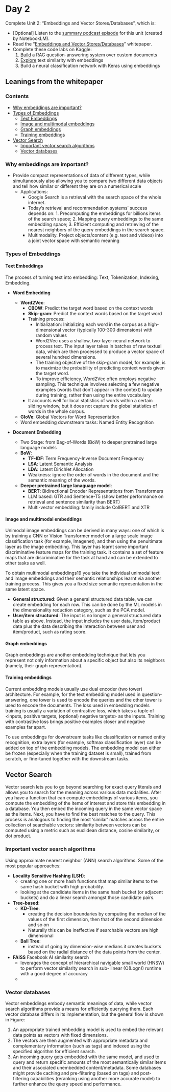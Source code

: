 # Day 2

Complete Unit 2: “Embeddings and Vector Stores/Databases”, which is:
- [Optional] Listen to the [summary podcast episode](https://www.youtube.com/watch?v=1CC39K76Nqs) for this unit (created by NotebookLM).
- Read the “[Embeddings and Vector Stores/Databases](../reference/Newwhitepaper_Embeddings%20%26%20vector%20stores.pdf)” whitepaper.
- Complete these code labs on Kaggle:
  1. [Build](../codes/day-2-documentQA-with-rag.ipynb) a RAG question-answering system over custom documents 
  2. [Explore](../codes/day-2-embeddings-and-simmilarity-scores.ipynb) text similarity with embeddings 
  3. Build a neural classification network with Keras using embeddings


## Leanings from the whitepaper

### Contents
- [Why embeddings are important?](#Why-embeddings-are-important)
- [Types of Embeddings](#Types-of-Embeddings)
    - [Text Embeddings](#Text-Embeddings)
    - [Image and multimodal embeddings](#Image-and-multimodal-embeddings)
    - [Graph embeddings](#Graph-embeddings)
    - [Training embeddings](#Training-embeddings)
- [Vector Search](#Vector-Search)
  - [Important vector search algorithms](#Important-vector-search-algorithms)
  - [Vector databases](#Vector-databases)

### Why embeddings are important?
-  Provide compact representations of data of different types, while simultaneously also 
allowing you to compare two different data objects and tell how similar or different they are 
on a numerical scale
   - Applications: 
     - Google Search is a retrieval  with 
the  search space of the whole internet. 
     - Today’s retrieval and recommendation systems’ 
success depends on: 1. Precomputing the embeddings for billions items of the search space; 2. Mapping query embeddings to the same embedding space; 3. Efficient computing and retrieving of the nearest neighbors of the query embeddings in 
the search space.
     - Multimodality. Project objects/content (e.g. text and videos) into a joint vector space with semantic meaning

### Types of Embeddings

#### Text Embeddings
The process of turning text into embedding: Text, Tokenization, Indexing, Embedding.

- **Word Embedding**
   - **Word2Vec**:
     - **CBOW**: Predict the target word based on the context words
     - **Skip-gram**: Predict the context words based on the target word
     - Training process:
         - Initialization:  Initializing each word in the corpus as a high-dimensional vector (typically 100-300 dimensions) with random values
         - Word2Vec uses a shallow, two-layer neural network to process text. The input layer takes in batches of raw textual data, which are then processed to produce a vector space of several hundred dimensions.
         - The training objective of the skip-gram model, for example, is to maximize the probability of predicting context words given the target word. 
         - To improve efficiency, Word2Vec often employs negative sampling. This technique involves selecting a few negative examples (words that don't appear in the context) to update during training, rather than using the entire vocabulary
     - It accounts well for local statistics of words within a certain sliding window, but it does not capture the global statistics of words in the whole corpus.
    - **GloVe**: Global Vectors for Word Representation
    - Word embedding downstream tasks: Named Entity Recognition

- **Document Embedding**
  - Two Stage: from Bag-of-Words (BoW) to deeper pretrained large language models
  - **BoW**: 
    - **TF-IDF**: Term Frequency-Inverse Document Frequency
    - **LSA**: Latent Semantic Analysis
    - **LDA**: Latent Dirichlet Allocation
    - Weakness: ignore the order of words in the document and the semantic meaning of the words.
  - **Deeper pretrained large lanaguage model**: 
    - **BERT**: Bidirectional Encoder Representations from Transformers
    - LLM based: GTR and Sentence-T5 (show better performance on retrieval and sentence similarity than BERT)
    - Multi-vector embedding: family include ColBERT and XTR

#### Image and multimodal embeddings
Unimodal image embeddings can be derived in many ways: one of which is by training a
CNN or Vision Transformer model on a large scale image classification task (for example,
Imagenet), and then using the penultimate layer as the image embedding. This layer has
learnt some important discriminative feature maps for the training task. It contains a set of
feature maps that are discriminative for the task at hand and can be extended to other tasks
as well.

To obtain multimodal embeddings19 you take the individual unimodal text and image
embeddings and their semantic relationships learnt via another training process. This
gives you a fixed size semantic representation in the same latent space. 
- **General structured**:
   Given a general structured data table, we can create embedding for each row. This can be
done by the ML models in the dimensionality reduction category, such as the PCA model.
- **User/item structured**: The input is no longer a general structured data table as above. Instead, the input includes
the user data, item/product data plus the data describing the interaction between user and
item/product, such as rating score.

#### Graph embeddings
Graph embeddings are another embedding technique that lets you represent not
only information about a specific object but also its neighbors (namely, their graph
representation). 

#### Training embeddings
Current embedding models usually use dual encoder (two tower) architecture. For example,
for the text embedding model used in question-answering, one tower is used to encode
the queries and the other tower is used to encode the documents. The loss used in embedding models training is usually a variation of contrastive loss, which
takes a tuple of <inputs, positive targets, (optional) negative targets> as the inputs. Training
with contrastive loss brings positive examples closer and negative examples far apart. 

To use embeddings for downstream tasks like classification or named entity recognition,
extra layers (for example, softmax classification layer) can be added on top of the embedding
models. The embedding model can either be frozen (especially when the training dataset is
small), trained from scratch, or fine-tuned together with the downstream tasks.


## Vector Search

Vector search lets you to go beyond searching for exact query literals and allows you to
search for the meaning across various data modalities.
After you have a function that can compute embeddings of various items, you
compute the embedding of the items of interest and store this embedding in a database.
You then embed the incoming query in the same vector space as the items. Next, you have
to find the best matches to the query. This process is analogous to finding the most ‘similar’
matches across the entire collection of searchable vectors: similarity between vectors can be
computed using a metric such as euclidean distance, cosine similarity, or dot product.
 
### Important vector search algorithms
Using approximate nearest neighbor (ANN) search algorithms. Some of the most popular approaches:
- **Locality Sensitive Hashing (LSH)**: 
  - creating one or more hash functions that map similar items to the same hash
bucket with high probability. 
  - looking at the candidate items in the same hash bucket (or adjacent
buckets) and do a linear search amongst those candidate pairs. 
- **Tree-based**: 
  - **KD-Tree**: 
    - creating the decision boundaries by computing the median of the values of the first dimension, then
that of the second dimension and so on
    - Naturally this can be ineffective if searchable vectors are high dimensional
  - **Ball Tree**: 
    - instead of going by dimension-wise medians it creates buckets based on the radial distance of the data points
from the center. 
- **FAISS** Facebook AI similarity search
  - leverages the concept of hierarchical navigable small world (HNSW) to perform vector similarity search in sub-
linear (O(Logn)) runtime with a good degree of accuracy 
  - 
### Vector databases
Vector embeddings embody semantic meanings of data, while vector search algorithms
provide a means for efficiently querying them. 
Each vector database differs in its implementation, but the general flow is shown in Figure:
1. An appropriate trained embedding model is used to embed the relevant data points as
vectors with fixed dimensions.
2. The vectors are then augmented with appropriate metadata and complementary
information (such as tags) and indexed using the specified algorithm for efficient search.
3. An incoming query gets embedded with the same model, and used to query and return
specific amounts of the most semantically similar items and their associated unembedded
content/metadata. Some databases might provide caching and pre-filtering (based on
tags) and post-filtering capabilities (reranking using another more accurate model) to
further enhance the query speed and performance.
